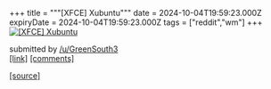 +++
title = """[XFCE] Xubuntu"""
date = 2024-10-04T19:59:23.000Z
expiryDate = 2024-10-04T19:59:23.000Z
tags = ["reddit","wm"]
+++
[![[XFCE] Xubuntu](https://preview.redd.it/js7gz2svossd1.png?width=640&crop=smart&auto=webp&s=6a8b91392d9692b412fad456b2c20d63b31e4bac "[XFCE] Xubuntu")](https://www.reddit.com/r/unixporn/comments/1fw8atm/xfce_xubuntu/)

submitted by [/u/GreenSouth3](https://www.reddit.com/user/GreenSouth3)  
[\[link\]](https://i.redd.it/js7gz2svossd1.png) [\[comments\]](https://www.reddit.com/r/unixporn/comments/1fw8atm/xfce_xubuntu/)

[[source]](https://www.reddit.com/r/unixporn/comments/1fw8atm/xfce_xubuntu/)
